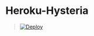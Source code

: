 # Heroku-Hysteria
> [![Deploy](https://www.herokucdn.com/deploy/button.png)](https://dashboard.heroku.com/new?template=https://github.com/oneg1/Heroku-Hysteria)
